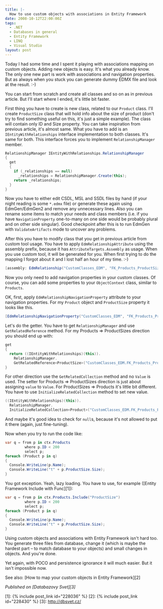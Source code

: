 ```yaml
---
title: |-
  How to use custom objects with associations in Entity Framework
date: 2008-10-12T22:00:00Z
tags:
  - .NET
  - Databases in general
  - Entity Framework
  - LINQ
  - Visual Studio
layout: post
---
```

Today I had some time and I spent it playing with associations mapping on custom objects. Adding new objects is easy. It's what you already know. The only one new part is work with associations and navigation properties. But as always when you stuck you can generate dummy EDMX file and look at the result. :-)

You can start from scratch and create all classes and so on as in previous article. But I'll start where I ended, it's little bit faster.

First thing you have to create is new class, related to our `Product` class. I'll create `ProductSize` class that will hold info about the size of product (don't try to find something useful on this, it's just a simple example). The class will contain only ID and Size property. You can take inspiration from previous article, it's almost same. What you have to add is an `IEntityWithRelationships` interface implementation to both classes. It's same for both. This interface forces you to implement `RelationshipManager` member.

```csharp
RelationshipManager IEntityWithRelationships.RelationshipManager
{
  get
  {
    if (_relationships == null)
      _relationships = RelationshipManager.Create(this);
    return _relationships;
  }
}
```

Now you have to either edit CSDL, MSL and SSDL files by hand (if your night reading is some `*.edmx` file) or generate these again using EdmGen/EdmGen2 and remove any unnecessary lines. Also you can rename some items to match your needs and class members (i.e. if you have `NavigationProperty` one-to-many on one side would be probably plural and on other side singular). Good checkpoint after this is to run EdmGen with `ValidateArtifacts` mode to uncover any problems.

After this you have to modify class that you get in previous article from custom tool usage. You have to apply `EdmRelationshipAttribute` using the assembly prefix, because it has `AttributeTargets.Assembly` as usage. When you use custom tool, it will be generated for you. When first trying to do the mapping I forgot about it and I lost half an hour of my time. :-)

```csharp
[assembly: EdmRelationship("CustomClasses_EDM", "FK_Products_ProductSizes", "ProductSizes", RelationshipMultiplicity.One, typeof(CustomClasses_EDM.ProductSize), "Products", RelationshipMultiplicity.Many, typeof(CustomClasses_EDM.Product))]
```

Now you only need to add navigation properties in your custom classes. Of course, you can add some properties to your `ObjectContext` class, similar to `Products`.

OK, first, apply `EdmRelationshipNavigationProperty` attribute to your navigation properties. For my `Product` object and `ProductSize` property it looks like this.

```csharp
[EdmRelationshipNavigationProperty("CustomClasses_EDM", "FK_Products_ProductSizes", "ProductSizes")]
```

Let's do the getter. You have to get `RelationshipManager` and use `GetRelatedReference` method. For my Products ⇒ ProductSizes direction you should end up with:

```csharp
get
{
  return ((IEntityWithRelationships)(this)).
    RelationshipManager.
    GetRelatedReference<ProductSize>("CustomClasses_EDM.FK_Products_ProductSizes", "ProductSizes").Value;
}
```

For other direction use the `GetRelatedCollection` method and no `Value` is used. The setter for Products ⇒ ProductSizes direction is just about assigning `value` to `Value`. For ProductSizes ⇒ Products it's little bit different. You have to use `InitializeRelatedCollection` method to set new value.

```csharp
((IEntityWithRelationships)(this)).
  RelationshipManager.
  InitializeRelatedCollection<Product>("CustomClasses_EDM.FK_Products_ProductSizes", "Products", value);
```

And maybe it's good idea to check for `null`s, because it's not allowed to put it there (again, just fine-tuning).

Now when you try to run the code like:

```csharp
var q = from p in ctx.Products
         where p.ID < 200
         select p;
foreach (Product p in q)
{
  Console.WriteLine(p.Name);
  Console.WriteLine("t" + p.ProductSize.Size);
}
```

You got exception. Yeah, lazy loading. You have to use, for example ([Entity Framework Include with Func][1]):

```csharp
var q = from p in ctx.Products.Include("ProductSize")
         where p.ID < 200
         select p;
foreach (Product p in q)
{
  Console.WriteLine(p.Name);
  Console.WriteLine("t" + p.ProductSize.Size);
}
```

Using custom objects and associations with Entity Framework isn't hard too. You generate three files from database, change it (which is maybe the hardest part – to match database to your objects) and small changes in objects. And you're done.

Yet again, with POCO and persistence ignorance it will much easier. But it isn't impossible now.

See also: [How to map your custom objects in Entity Framework][2]

_Published on [Databazovy Svet][3]_

[1]: {% include post_link id="228036" %}
[2]: {% include post_link id="228430" %}
[3]: http://dbsvet.cz/
